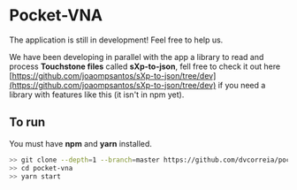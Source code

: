 # Pocket-VNA

The application is still in development! Feel free to help us.

We have been developing in parallel with the app a library to read and process **Touchstone files** called **sXp-to-json**,
fell free to check it out here [https://github.com/joaompsantos/sXp-to-json/tree/dev](https://github.com/joaompsantos/sXp-to-json/tree/dev) if you need a library with features like this (it isn't in npm yet).

## To run

You must have **npm** and **yarn** installed.

```bash
>> git clone --depth=1 --branch=master https://github.com/dvcorreia/pocket-vna.git
>> cd pocket-vna
>> yarn start
```
